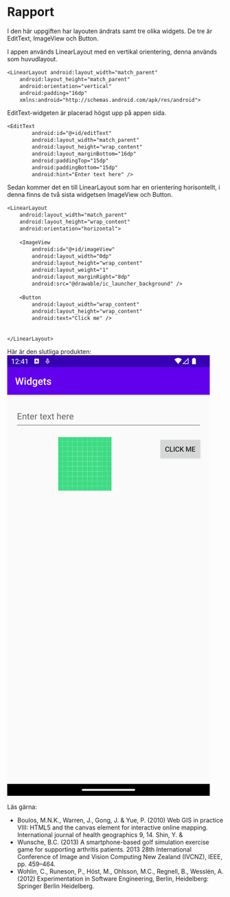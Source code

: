 
# Rapport

I den här uppgiften har layouten ändrats samt tre olika widgets. De tre är EditText, ImageView och Button.

I appen används LinearLayout med en vertikal orientering, denna används som huvudlayout.
```
<LinearLayout android:layout_width="match_parent"
    android:layout_height="match_parent"
    android:orientation="vertical"
    android:padding="16dp"
    xmlns:android="http://schemas.android.com/apk/res/android">

```

EditText-widgeten är placerad högst upp på appen sida. 
```
<EditText
        android:id="@+id/editText"
        android:layout_width="match_parent"
        android:layout_height="wrap_content"
        android:layout_marginBottom="16dp"
        android:paddingTop="15dp"
        android:paddingBottom="15dp"
        android:hint="Enter text here" />
```

Sedan kommer det en till LinearLayout som har en orientering horisontellt, i denna finns de två sista widgetsen ImageView och Button.
```
<LinearLayout
    android:layout_width="match_parent"
    android:layout_height="wrap_content"
    android:orientation="horizontal">

    <ImageView
        android:id="@+id/imageView"
        android:layout_width="0dp"
        android:layout_height="wrap_content"
        android:layout_weight="1"
        android:layout_marginRight="8dp"
        android:src="@drawable/ic_launcher_background" />

    <Button
        android:layout_width="wrap_content"
        android:layout_height="wrap_content"
        android:text="Click me" />

    
</LinearLayout>
```

Här är den slutliga produkten:
![](a22hanfa-Screenshot.png)

Läs gärna:

- Boulos, M.N.K., Warren, J., Gong, J. & Yue, P. (2010) Web GIS in practice VIII: HTML5 and the canvas element for interactive online mapping. International journal of health geographics 9, 14. Shin, Y. &
- Wunsche, B.C. (2013) A smartphone-based golf simulation exercise game for supporting arthritis patients. 2013 28th International Conference of Image and Vision Computing New Zealand (IVCNZ), IEEE, pp. 459–464.
- Wohlin, C., Runeson, P., Höst, M., Ohlsson, M.C., Regnell, B., Wesslén, A. (2012) Experimentation in Software Engineering, Berlin, Heidelberg: Springer Berlin Heidelberg.
